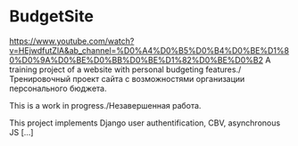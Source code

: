 # BudgetSite
https://www.youtube.com/watch?v=HEjwdfutZlA&ab_channel=%D0%A4%D0%B5%D0%B4%D0%BE%D1%80%D0%9A%D0%BE%D0%BB%D0%BE%D1%82%D0%BE%D0%B2
A training project of a website with personal budgeting features./Тренировочный проект сайта с возможностями организации персонального бюджета.

This is a work in progress./Незавершенная работа.

This project implements Django user authentification, CBV, asynchronous JS [...]
